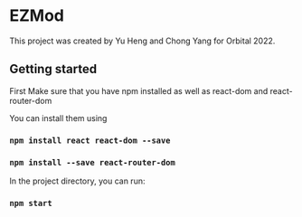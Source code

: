 # EZMod

This project was created by Yu Heng and Chong Yang for Orbital 2022.

## Getting started

First Make sure that you have npm installed as well as react-dom and react-router-dom

You can install them using 

### `npm install react react-dom --save`

### `npm install --save react-router-dom`

In the project directory, you can run:

### `npm start`
